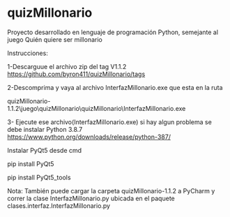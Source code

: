 # quizMillonario
Proyecto desarrollado en lenguaje de programación Python, semejante al juego Quién quiere ser millonario

Instrucciones:

1-Descarguue el archivo zip del tag V1.1.2 https://github.com/byron411/quizMillonario/tags

2-Descomprima y vaya al archivo InterfazMillonario.exe que esta en la ruta

 quizMillonario-1.1.2\juego\quizMillonario\quizMillonario\InterfazMillonario.exe
 
3- Ejecute ese archivo(InterfazMillonario.exe) si hay algun problema se debe instalar
Python 3.8.7
https://www.python.org/downloads/release/python-387/

Instalar PyQt5 desde cmd

pip install PyQt5

pip install PyQt5_tools

Nota: También puede cargar la carpeta quizMillonario-1.1.2 a PyCharm
y correr la clase InterfazMillonario.py ubicada en el paquete clases.interfaz.InterfazMillonario.py

 
